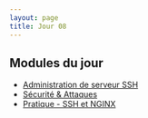 ```yaml
---
layout: page
title: Jour 08
---
```


## Modules du jour
- [Administration de serveur SSH](../modules/008_serveur-SSH.md)
- [Sécurité & Attaques](../modules/008_securite.md)
- [Pratique - SSH et NGINX](../modules/008_pratique-SSH-NGINX.md)
